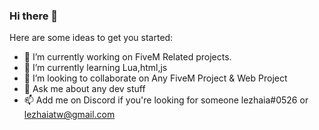 ### Hi there 👋


Here are some ideas to get you started:

- 🔭 I’m currently working on FiveM Related projects.
- 🌱 I’m currently learning Lua,html,js
- 👯 I’m looking to collaborate on Any FiveM Project & Web Project
- 💬 Ask me about any dev stuff
- 📫 Add me on Discord if you're looking for someone lezhaia#0526 or lezhaiatw@gmail.com
